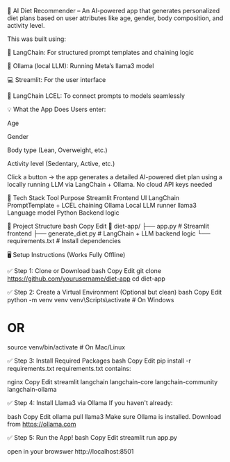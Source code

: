 🥗 AI Diet Recommender –
An AI-powered app that generates personalized diet plans based on user attributes like age, gender, body composition, and activity level.

This was built using:

🧠 LangChain: For structured prompt templates and chaining logic

🤖 Ollama (local LLM): Running Meta’s llama3 model

💻 Streamlit: For the user interface

🔁 LangChain LCEL: To connect prompts to models seamlessly


💡 What the App Does
Users enter:

Age

Gender

Body type (Lean, Overweight, etc.)

Activity level (Sedentary, Active, etc.)

Click a button → the app generates a detailed AI-powered diet plan using a locally running LLM via LangChain + Ollama. No cloud API keys needed 


🧠 Tech Stack
Tool	Purpose
Streamlit	Frontend UI
LangChain	PromptTemplate + LCEL chaining
Ollama	Local LLM runner
llama3	Language model
Python	Backend logic


📁 Project Structure
bash
Copy
Edit
📁 diet-app/
├── app.py                # Streamlit frontend
├── generate_diet.py      # LangChain + LLM backend logic
└── requirements.txt      # Install dependencies


🖥️ Setup Instructions (Works Fully Offline)

✅ Step 1: Clone or Download
bash
Copy
Edit
git clone https://github.com/yourusername/diet-app
cd diet-app

✅ Step 2: Create a Virtual Environment (Optional but clean)
bash
Copy
Edit
python -m venv venv
venv\Scripts\activate      # On Windows
# OR
source venv/bin/activate   # On Mac/Linux

✅ Step 3: Install Required Packages
bash
Copy
Edit
pip install -r requirements.txt
requirements.txt contains:

nginx
Copy
Edit
streamlit
langchain
langchain-core
langchain-community
langchain-ollama

✅ Step 4: Install Llama3 via Ollama
If you haven't already:

bash
Copy
Edit
ollama pull llama3
Make sure Ollama is installed. Download from https://ollama.com

✅ Step 5: Run the App!
bash
Copy
Edit
streamlit run app.py

open in your browswer
http://localhost:8501


